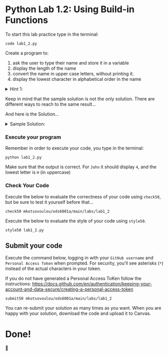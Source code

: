 # Python Lab 1.2: Using Build-in Functions

To start this lab practice type in the terminal: 
```
code lab1_2.py
```

Create a program to:
1. ask the user to type their name and store it in a variable
2. display the length of the name
3. convert the name in upper case letters, without printing it.
4. display the lowest character in alphabetical order in the name

<details> 
<summary>
Hint 1: 
</summary>

```
- the built-in function to count the characters in a string is: `len()`
- the built-in function to find the smallest/lowest character in alphabetical order is `min()`
```

</details>

Keep in mind that the sample solution is not the only solution. There are different ways to reach to the same result...

And here is the Solution...

<details> 
<summary>
Sample Solution: 
</summary>
  
```
name = input("What is your name?")
print(len(name))
name = name.upper()
print(min(name))
```
  
</details>

### Execute your program 

Remember in order to execute your code, you type in the terminal:

```
python lab1_2.py
```

Make sure that the output is correct. For `John` it should display `4`, and the lowest letter is `H` (in uppercase)


### Check Your Code

Execute the below to evaluate the correctness of your code using `check50`, but be sure to test it yourself before that...

```
check50 mkotsovoulou/ods6001a/main/labs/lab1_2
```

Execute the below to evaluate the style of your code using `style50`.

```
style50 lab1_2.py
```


## Submit your code

Execute the command below, logging in with your `GitHub username` and `Personal Access Token` when prompted. For security, you'll see asterisks (`*`) instead of the actual characters in your token. 

If you do not have generated a Personal Access ToKen follow the instructions: 
https://docs.github.com/en/authentication/keeping-your-account-and-data-secure/creating-a-personal-access-token

```
submit50 mkotsovoulou/ods6001a/main/labs/lab1_2
```

You can re-submit your solution as many times as you want.
When you are happy with your solution, download the code and upload it to Canvas.


# Done!
:tada:
